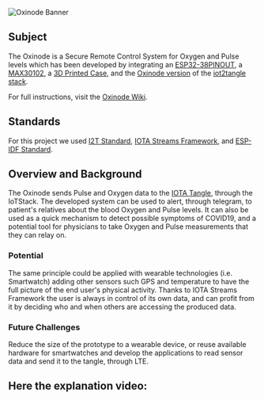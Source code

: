 ![Oxinode Banner](https://user-images.githubusercontent.com/51343893/99599291-47c8df00-29b8-11eb-9485-ace8ebf45acf.png)

## Subject
The Oxinode is a Secure Remote Control System for Oxygen and Pulse levels which has been developed by integrating an [ESP32-38PINOUT](https://github.com/Agro-iot/iot2tangle.oxinode/wiki/Architecture#esp32), a [MAX30102](https://github.com/Agro-iot/iot2tangle.oxinode/wiki/Architecture#max30102), a [3D Printed Case](https://www.thingiverse.com/thing:4658384), and the [Oxinode version]() of the [iot2tangle stack](https://github.com/iot2tangle).

For full instructions, visit the [Oxinode Wiki](https://github.com/Agro-iot/iot2tangle.oxinode/wiki).

## Standards
For this project we used [I2T Standard](https://github.com/Agro-iot/iot2tangle.oxinode/wiki/Architecture#esp32), [IOTA Streams Framework](https://www.iota.org/solutions/streams), and [ESP-IDF Standard](https://docs.espressif.com/projects/esp-idf/en/stable/get-started/).

## Overview and Background
The Oxinode sends Pulse and Oxygen data to the [IOTA Tangle](https://blog.iota.org/the-tangle-an-illustrated-introduction-4d5eae6fe8d4!), through the IoTStack. The developed system can be used to alert, through telegram, to patient's relatives about the blood Oxygen and Pulse levels. It can also be used as a quick mechanism to detect possible symptoms of COVID19, and a potential tool for physicians to take Oxygen and Pulse measurements that they can relay on.

### Potential
The same principle could be applied with wearable technologies (i.e. Smartwatch) adding other sensors such GPS and temperature to have the full picture of the end user's physical activity. Thanks to IOTA Streams Framework the user is always in control of its own data, and can profit from it by deciding who and when others are accessing the produced data.

### Future Challenges
Reduce the size of the prototype to a wearable device, or reuse available hardware for smartwatches and develop the applications to read sensor data and send it to the tangle, through LTE.

## Here the explanation video:
